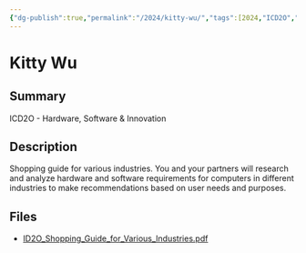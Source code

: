 ```yaml
---
{"dg-publish":true,"permalink":"/2024/kitty-wu/","tags":[2024,"ICD2O","hardware"]}
---
```



# Kitty Wu

## Summary

ICD2O - Hardware, Software & Innovation

## Description

Shopping guide for various industries. You and your partners will research and analyze hardware and software requirements for computers in different industries to make recommendations based on user needs and purposes.

## Files

*   [ID2O\_Shopping\_Guide\_for\_Various\_Industries.pdf](resources/Kitty_Wu/ID2O_Shopping_Guide_for_Various_Industries.pdf)

